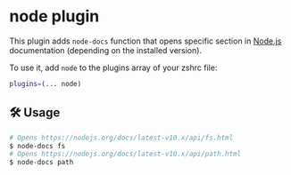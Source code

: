 # node plugin

This plugin adds `node-docs` function that opens specific section in [Node.js](https://nodejs.org)
documentation (depending on the installed version).

To use it, add `node` to the plugins array of your zshrc file:

```zsh
plugins=(... node)
```

## 🛠️ Usage

```zsh
# Opens https://nodejs.org/docs/latest-v10.x/api/fs.html
$ node-docs fs
# Opens https://nodejs.org/docs/latest-v10.x/api/path.html
$ node-docs path
```
